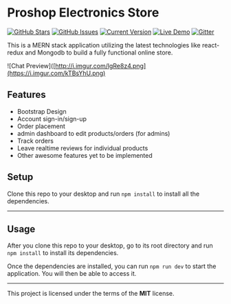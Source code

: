 Proshop Electronics Store
============
[![GitHub Stars](https://img.shields.io/github/stars/IgorAntun/node-chat.svg)](https://github.com/IgorAntun/node-chat/stargazers) [![GitHub Issues](https://img.shields.io/github/issues/IgorAntun/node-chat.svg)](https://github.com/IgorAntun/node-chat/issues) [![Current Version](https://img.shields.io/badge/version-1.0.7-green.svg)](https://github.com/IgorAntun/node-chat) [![Live Demo](https://img.shields.io/badge/demo-online-green.svg)](https://igorantun.com/chat) [![Gitter](https://badges.gitter.im/Join%20Chat.svg)](https://gitter.im/IgorAntun/node-chat?utm_source=badge&utm_medium=badge&utm_campaign=pr-badge)

This is a MERN stack application utilizing the latest technologies like react-redux and Mongodb to build a fully functional online store.

![Chat Preview]([http://i.imgur.com/lgRe8z4.png](https://i.imgur.com/kTBsYhU.png)


## Features
- Bootstrap Design
- Account sign-in/sign-up
- Order placement
- admin dashboard to edit products/orders (for admins)
- Track orders
- Leave realtime reviews for individual products
- Other awesome features yet to be implemented

## Setup
Clone this repo to your desktop and run `npm install` to install all the dependencies.

---

## Usage
After you clone this repo to your desktop, go to its root directory and run `npm install` to install its dependencies.

Once the dependencies are installed, you can run  `npm run dev` to start the application. You will then be able to access it.

---

This project is licensed under the terms of the **MIT** license.
